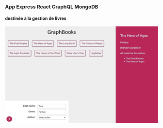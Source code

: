 ### App Express React GraphQL MongoDB
#### destinée à la gestion de livres

![sreenshot](screenshot.jpg)
